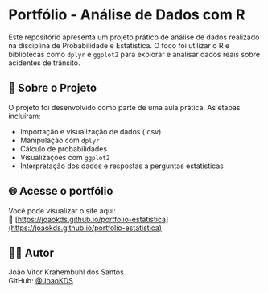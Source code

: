 # Portfólio - Análise de Dados com R

Este repositório apresenta um projeto prático de análise de dados realizado na disciplina de Probabilidade e Estatística. O foco foi utilizar o R e bibliotecas como `dplyr` e `ggplot2` para explorar e analisar dados reais sobre acidentes de trânsito.

## 📄 Sobre o Projeto

O projeto foi desenvolvido como parte de uma aula prática. As etapas incluíram:

- Importação e visualização de dados (.csv)
- Manipulação com `dplyr`
- Cálculo de probabilidades
- Visualizações com `ggplot2`
- Interpretação dos dados e respostas a perguntas estatísticas

## 🌐 Acesse o portfólio

Você pode visualizar o site aqui:  
🔗 [https://joaokds.github.io/portfolio-estatistica](https://joaokds.github.io/portfolio-estatistica)

## 👨‍💻 Autor

João Vitor Krahembuhl dos Santos  
GitHub: [@JoaoKDS](https://github.com/JoaoKDS)
